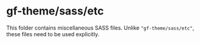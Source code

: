 # gf-theme/sass/etc

This folder contains miscellaneous SASS files. Unlike `"gf-theme/sass/etc"`, these files
need to be used explicitly.
